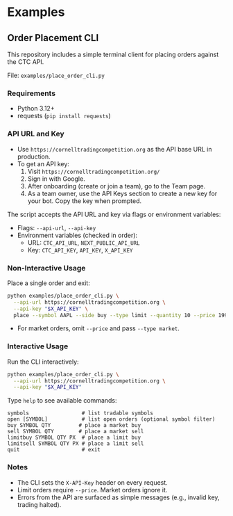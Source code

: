 # Examples

## Order Placement CLI

This repository includes a simple terminal client for placing orders against the CTC API.

File: `examples/place_order_cli.py`

### Requirements
- Python 3.12+
- requests (`pip install requests`)

### API URL and Key
- Use `https://cornelltradingcompetition.org` as the API base URL in production.
- To get an API key:
  1. Visit `https://cornelltradingcompetition.org/`
  2. Sign in with Google.
  3. After onboarding (create or join a team), go to the Team page.
  4. As a team owner, use the API Keys section to create a new key for your bot. Copy the key when prompted.

The script accepts the API URL and key via flags or environment variables:
- Flags: `--api-url`, `--api-key`
- Environment variables (checked in order):
  - URL: `CTC_API_URL`, `NEXT_PUBLIC_API_URL`
  - Key: `CTC_API_KEY`, `API_KEY`, `X_API_KEY`

### Non-Interactive Usage
Place a single order and exit:

```bash
python examples/place_order_cli.py \
  --api-url https://cornelltradingcompetition.org \
  --api-key "$X_API_KEY" \
  place --symbol AAPL --side buy --type limit --quantity 10 --price 199.50
```

- For market orders, omit `--price` and pass `--type market`.

### Interactive Usage
Run the CLI interactively:

```bash
python examples/place_order_cli.py \
  --api-url https://cornelltradingcompetition.org \
  --api-key "$X_API_KEY"
```

Type `help` to see available commands:

```
symbols                 # list tradable symbols
open [SYMBOL]           # list open orders (optional symbol filter)
buy SYMBOL QTY         # place a market buy
sell SYMBOL QTY        # place a market sell
limitbuy SYMBOL QTY PX  # place a limit buy
limitsell SYMBOL QTY PX # place a limit sell
quit                    # exit
```

### Notes
- The CLI sets the `X-API-Key` header on every request.
- Limit orders require `--price`. Market orders ignore it.
- Errors from the API are surfaced as simple messages (e.g., invalid key, trading halted).
